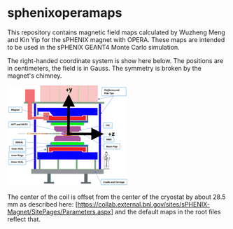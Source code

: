 # sphenixoperamaps

This repository contains magnetic field maps calculated by Wuzheng Meng and Kin Yip for the sPHENIX magnet with OPERA.  These maps are intended to be used in the sPHENIX GEANT4 Monte Carlo simulation.

The right-handed coordinate system is show here below.  The positions are in centimeters, the field is in Gauss.  The symmetry is broken by the magnet's chimney.  

![sPHENIX Coordinate System](coordinate_system.png)

The center of the coil is offset from the center of the cryostat by about 28.5 mm as described here: [https://collab.external.bnl.gov/sites/sPHENIX-Magnet/SitePages/Parameters.aspx] and the default maps in the root files reflect that.
